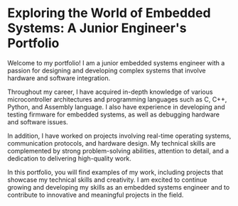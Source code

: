 # Exploring the World of Embedded Systems: A Junior Engineer's Portfolio
Welcome to my portfolio! I am a junior embedded systems engineer with a passion for designing and developing complex systems that involve hardware and software integration.

Throughout my career, I have acquired in-depth knowledge of various microcontroller architectures and programming languages such as C, C++, Python, and Assembly language. I also have experience in developing and testing firmware for embedded systems, as well as debugging hardware and software issues.

In addition, I have worked on projects involving real-time operating systems, communication protocols, and hardware design. My technical skills are complemented by strong problem-solving abilities, attention to detail, and a dedication to delivering high-quality work.

In this portfolio, you will find examples of my work, including projects that showcase my technical skills and creativity. I am excited to continue growing and developing my skills as an embedded systems engineer and to contribute to innovative and meaningful projects in the field.

